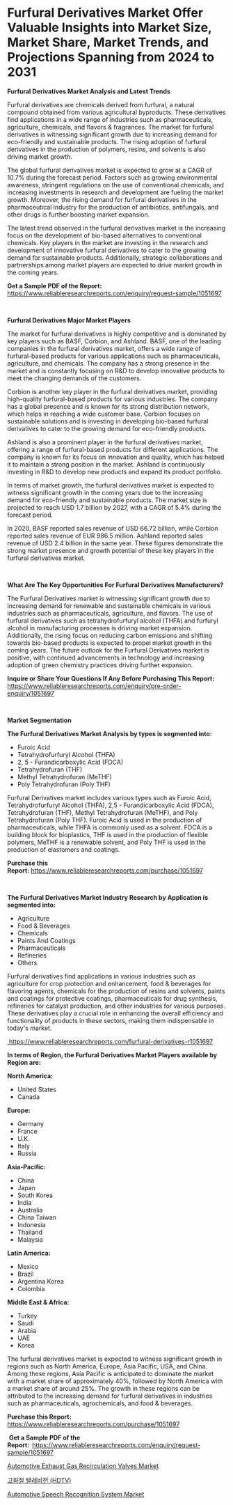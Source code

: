 <p><h1>Furfural Derivatives Market Offer Valuable Insights into Market Size, Market Share, Market Trends, and Projections Spanning from 2024 to 2031</h1></p><p><strong>Furfural Derivatives Market Analysis and Latest Trends</strong></p>
<p><p>Furfural derivatives are chemicals derived from furfural, a natural compound obtained from various agricultural byproducts. These derivatives find applications in a wide range of industries such as pharmaceuticals, agriculture, chemicals, and flavors & fragrances. The market for furfural derivatives is witnessing significant growth due to increasing demand for eco-friendly and sustainable products. The rising adoption of furfural derivatives in the production of polymers, resins, and solvents is also driving market growth.</p><p>The global furfural derivatives market is expected to grow at a CAGR of 10.7% during the forecast period. Factors such as growing environmental awareness, stringent regulations on the use of conventional chemicals, and increasing investments in research and development are fueling the market growth. Moreover, the rising demand for furfural derivatives in the pharmaceutical industry for the production of antibiotics, antifungals, and other drugs is further boosting market expansion.</p><p>The latest trend observed in the furfural derivatives market is the increasing focus on the development of bio-based alternatives to conventional chemicals. Key players in the market are investing in the research and development of innovative furfural derivatives to cater to the growing demand for sustainable products. Additionally, strategic collaborations and partnerships among market players are expected to drive market growth in the coming years.</p></p>
<p><strong>Get a Sample PDF of the Report:&nbsp;</strong> <a href="https://www.reliableresearchreports.com/enquiry/request-sample/1051697">https://www.reliableresearchreports.com/enquiry/request-sample/1051697</a></p>
<p>&nbsp;</p>
<p><strong>Furfural Derivatives Major Market Players</strong></p>
<p><p>The market for furfural derivatives is highly competitive and is dominated by key players such as BASF, Corbion, and Ashland. BASF, one of the leading companies in the furfural derivatives market, offers a wide range of furfural-based products for various applications such as pharmaceuticals, agriculture, and chemicals. The company has a strong presence in the market and is constantly focusing on R&D to develop innovative products to meet the changing demands of the customers.</p><p>Corbion is another key player in the furfural derivatives market, providing high-quality furfural-based products for various industries. The company has a global presence and is known for its strong distribution network, which helps in reaching a wide customer base. Corbion focuses on sustainable solutions and is investing in developing bio-based furfural derivatives to cater to the growing demand for eco-friendly products.</p><p>Ashland is also a prominent player in the furfural derivatives market, offering a range of furfural-based products for different applications. The company is known for its focus on innovation and quality, which has helped it to maintain a strong position in the market. Ashland is continuously investing in R&D to develop new products and expand its product portfolio.</p><p>In terms of market growth, the furfural derivatives market is expected to witness significant growth in the coming years due to the increasing demand for eco-friendly and sustainable products. The market size is projected to reach USD 1.7 billion by 2027, with a CAGR of 5.4% during the forecast period.</p><p>In 2020, BASF reported sales revenue of USD 66.72 billion, while Corbion reported sales revenue of EUR 986.5 million. Ashland reported sales revenue of USD 2.4 billion in the same year. These figures demonstrate the strong market presence and growth potential of these key players in the furfural derivatives market.</p></p>
<p>&nbsp;</p>
<p><strong>What Are The Key Opportunities For Furfural Derivatives Manufacturers?</strong></p>
<p><p>The Furfural Derivatives market is witnessing significant growth due to increasing demand for renewable and sustainable chemicals in various industries such as pharmaceuticals, agriculture, and flavors. The use of furfural derivatives such as tetrahydrofurfuryl alcohol (THFA) and furfuryl alcohol in manufacturing processes is driving market expansion. Additionally, the rising focus on reducing carbon emissions and shifting towards bio-based products is expected to propel market growth in the coming years. The future outlook for the Furfural Derivatives market is positive, with continued advancements in technology and increasing adoption of green chemistry practices driving further expansion.</p></p>
<p><strong>Inquire or Share Your Questions If Any Before Purchasing This Report:</strong> <a href="https://www.reliableresearchreports.com/enquiry/pre-order-enquiry/1051697">https://www.reliableresearchreports.com/enquiry/pre-order-enquiry/1051697</a></p>
<p>&nbsp;</p>
<p><strong>Market Segmentation</strong></p>
<p><strong>The Furfural Derivatives Market Analysis by types is segmented into:</strong></p>
<p><ul><li>Furoic Acid</li><li>Tetrahydrofurfuryl Alcohol (THFA)</li><li>2, 5 - Furandicarboxylic Acid (FDCA)</li><li>Tetrahydrofuran (THF)</li><li>Methyl Tetrahydrofuran (MeTHF)</li><li>Poly Tetrahydrofuran (Poly THF)</li></ul></p>
<p><p>Furfural Derivatives market includes various types such as Furoic Acid, Tetrahydrofurfuryl Alcohol (THFA), 2,5 - Furandicarboxylic Acid (FDCA), Tetrahydrofuran (THF), Methyl Tetrahydrofuran (MeTHF), and Poly Tetrahydrofuran (Poly THF). Furoic Acid is used in the production of pharmaceuticals, while THFA is commonly used as a solvent. FDCA is a building block for bioplastics, THF is used in the production of flexible polymers, MeTHF is a renewable solvent, and Poly THF is used in the production of elastomers and coatings.</p></p>
<p><strong>Purchase this Report:&nbsp;</strong><a href="https://www.reliableresearchreports.com/purchase/1051697">https://www.reliableresearchreports.com/purchase/1051697</a></p>
<p>&nbsp;</p>
<p><strong>The Furfural Derivatives Market Industry Research by Application is segmented into:</strong></p>
<p><ul><li>Agriculture</li><li>Food & Beverages</li><li>Chemicals</li><li>Paints And Coatings</li><li>Pharmaceuticals</li><li>Refineries</li><li>Others</li></ul></p>
<p><p>Furfural derivatives find applications in various industries such as agriculture for crop protection and enhancement, food & beverages for flavoring agents, chemicals for the production of resins and solvents, paints and coatings for protective coatings, pharmaceuticals for drug synthesis, refineries for catalyst production, and other industries for various purposes. These derivatives play a crucial role in enhancing the overall efficiency and functionality of products in these sectors, making them indispensable in today's market.</p></p>
<p><a href="https://www.reliableresearchreports.com/furfural-derivatives-r1051697">&nbsp;https://www.reliableresearchreports.com/furfural-derivatives-r1051697</a></p>
<p><strong>In terms of Region, the Furfural Derivatives Market Players available by Region are:</strong></p>
<p>
    <p> <strong> North America: </strong>
        <ul>
            <li>United States</li>
            <li>Canada</li>
        </ul>
        </p> 
    <p> <strong> Europe: </strong>
        <ul>
            <li>Germany</li>
            <li>France</li>
            <li>U.K.</li>
            <li>Italy</li>
            <li>Russia</li>
        </ul>
        </p> 
    <p> <strong> Asia-Pacific: </strong>
        <ul>
            <li>China</li>
            <li>Japan</li>
            <li>South Korea</li>
            <li>India</li>
            <li>Australia</li>
            <li>China Taiwan</li>
            <li>Indonesia</li>
            <li>Thailand</li>
            <li>Malaysia</li>
        </ul>
        </p> 
    <p> <strong> Latin America: </strong>
        <ul>
            <li>Mexico</li>
            <li>Brazil</li>
            <li>Argentina Korea</li>
            <li>Colombia</li>
        </ul>
        </p> 
    <p> <strong> Middle East & Africa: </strong>
        <ul>
            <li>Turkey</li>
            <li>Saudi</li>
            <li>Arabia</li>
            <li>UAE</li>
            <li>Korea</li>
        </ul>
    </p>
    </p>
<p><p>The furfural derivatives market is expected to witness significant growth in regions such as North America, Europe, Asia Pacific, USA, and China. Among these regions, Asia Pacific is anticipated to dominate the market with a market share of approximately 40%, followed by North America with a market share of around 25%. The growth in these regions can be attributed to the increasing demand for furfural derivatives in industries such as pharmaceuticals, agrochemicals, and food & beverages.</p></p>
<p><strong>Purchase this Report: </strong><a href="https://www.reliableresearchreports.com/purchase/1051697">https://www.reliableresearchreports.com/purchase/1051697</a></p>
<p>&nbsp;<strong>Get a Sample PDF of the Report:&nbsp;&nbsp;</strong><a href="https://www.reliableresearchreports.com/enquiry/request-sample/1051697">https://www.reliableresearchreports.com/enquiry/request-sample/1051697</a></p>
<p><strong></strong></p>
<p><p><a href="https://github.com/lsapaaep8/Market-Research-Report-List-1/blob/main/automotive-exhaust-gas-recirculation-valves-market.md">Automotive Exhaust Gas Recirculation Valves Market</a></p><p><a href="https://github.com/marufmohassin05/Market-Research-Report-List-1/blob/main/5875869118113.md">고화질 텔레비전 (HDTV)</a></p><p><a href="https://github.com/yadanielu/Market-Research-Report-List-1/blob/main/automotive-speech-recognition-system-market.md">Automotive Speech Recognition System Market</a></p></p>